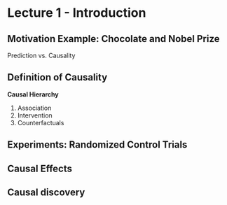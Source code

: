 # Lecture 1 - Introduction

## Motivation Example: Chocolate and Nobel Prize

Prediction vs. Causality

## Definition of Causality

**Causal Hierarchy** 

1. Association
2. Intervention
3. Counterfactuals

## Experiments: Randomized Control Trials

## Causal Effects

## Causal discovery

